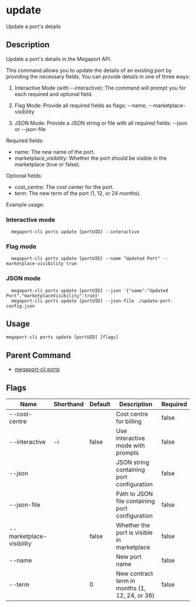 # update

Update a port's details

## Description

Update a port's details in the Megaport API.

This command allows you to update the details of an existing port by providing the necessary fields.
You can provide details in one of three ways:

1. Interactive Mode (with --interactive):
   The command will prompt you for each required and optional field.

2. Flag Mode:
   Provide all required fields as flags:
   --name, --marketplace-visibility

3. JSON Mode:
   Provide a JSON string or file with all required fields:
   --json <json-string> or --json-file <path>

Required fields:
  - name: The new name of the port.
  - marketplace_visibility: Whether the port should be visible in the marketplace (true or false).

Optional fields:
  - cost_centre: The cost center for the port.
  - term: The new term of the port (1, 12, or 24 months).

Example usage:

### Interactive mode
```
  megaport-cli ports update [portUID] --interactive
```

### Flag mode
```
  megaport-cli ports update [portUID] --name "Updated Port" --marketplace-visibility true
```

### JSON mode
```
  megaport-cli ports update [portUID] --json '{"name":"Updated Port","marketplaceVisibility":true}'
  megaport-cli ports update [portUID] --json-file ./update-port-config.json
```



## Usage

```
megaport-cli ports update [portUID] [flags]
```



## Parent Command

* [megaport-cli ports](megaport-cli_ports.md)




## Flags

| Name | Shorthand | Default | Description | Required |
|------|-----------|---------|-------------|----------|
| --cost-centre |  |  | Cost centre for billing | false |
| --interactive | -i | false | Use interactive mode with prompts | false |
| --json |  |  | JSON string containing port configuration | false |
| --json-file |  |  | Path to JSON file containing port configuration | false |
| --marketplace-visibility |  | false | Whether the port is visible in marketplace | false |
| --name |  |  | New port name | false |
| --term |  | 0 | New contract term in months (1, 12, 24, or 36) | false |



